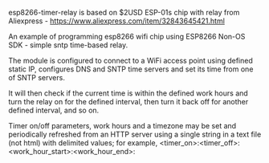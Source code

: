 esp8266-timer-relay is based on $2USD ESP-01s chip with relay from Aliexpress - https://www.aliexpress.com/item/32843645421.html

An example of programming esp8266 wifi chip using ESP8266 Non-OS SDK - simple sntp time-based relay.

The module is configured to connect to a WiFi access point using defined static IP, configures DNS and SNTP time servers
and set its time from one of SNTP servers.

It will then check if the current time is within the defined work hours and turn the relay on for the defined interval, 
then turn it back off for another defined interval, and so on.

Timer on/off parameters, work hours and a timezone may be set and periodically refreshed from an HTTP server using a single string in a text file (not html) with delimited values; for example, <timer_on>:<timer_off>:<work_hour_start>:<work_hour_end>:<tz>

